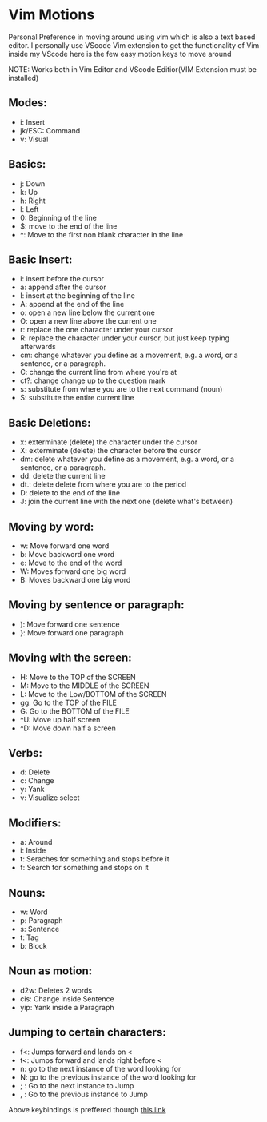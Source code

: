 # Vim Motions

Personal Preference in moving around using vim which is also a text based editor. I personally use VScode Vim extension to get the functionality of Vim inside my VScode here is the few easy motion keys to move around

NOTE: Works both in Vim Editor and VScode Editior(VIM Extension must be installed)


## Modes:

* i: Insert
* jk/ESC: Command
* v: Visual


## Basics:

* j: Down
* k: Up
* h: Right
* l: Left
* 0: Beginning of the line
* $: move to the end of the line
* ^: Move to the first non blank character in the line

## Basic Insert:

* i: insert before the cursor
* a: append after the cursor
* I: insert at the beginning of the line
* A: append at the end of the line
* o: open a new line below the current one
* O: open a new line above the current one
* r: replace the one character under your cursor
* R: replace the character under your cursor, but just keep typing afterwards
* cm: change whatever you define as a movement, e.g. a word, or a sentence, or a paragraph.
* C: change the current line from where you're at
* ct?: change change up to the question mark
* s: substitute from where you are to the next command (noun)
* S: substitute the entire current line


## Basic Deletions:

* x: exterminate (delete) the character under the cursor
* X: exterminate (delete) the character before the cursor
* dm: delete whatever you define as a movement, e.g. a word, or a sentence, or a paragraph.
* dd: delete the current line
* dt.: delete delete from where you are to the period
* D: delete to the end of the line
* J: join the current line with the next one (delete what's between)

## Moving by word:

* w: Move forward one word
* b: Move backword one word
* e: Move to the end of the word
* W: Moves forward one big word
* B: Moves backward one big word

## Moving by sentence or paragraph:

* ): Move forward one sentence
* }: Move forward one paragraph

## Moving with the screen:

* H: Move to the TOP of the SCREEN
* M: Move to the MIDDLE of the SCREEN
* L: Move to the Low/BOTTOM of the SCREEN
* gg: Go to the TOP of the FILE
* G: Go to the BOTTOM of the FILE
* ^U: Move up half screen
* ^D: Move down half a screen

## Verbs:

* d: Delete
* c: Change
* y: Yank
* v: Visualize select

## Modifiers:

* a: Around
* i: Inside
* t: Seraches for something and stops before it
* f: Search for something and stops on it

## Nouns:

* w: Word
* p: Paragraph
* s: Sentence
* t: Tag
* b: Block

## Noun as motion:

* d2w: Deletes 2 words
* cis: Change inside Sentence
* yip: Yank inside a Paragraph
  

## Jumping to certain characters:

* f<: Jumps forward and lands on <
* t<: Jumps forward and lands right before <
* n: go to the next instance of the word looking for
* N: go to the previous instance of the word looking for
* ; : Go to the next instance to Jump
* , : Go to the previous instance to Jump


Above keybindings is preffered thourgh [this link](https://danielmiessler.com/study/vim/#language)